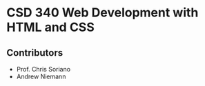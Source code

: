 # CSD 340 Web Development with HTML and CSS

## Contributors
- Prof. Chris Soriano
- Andrew Niemann
